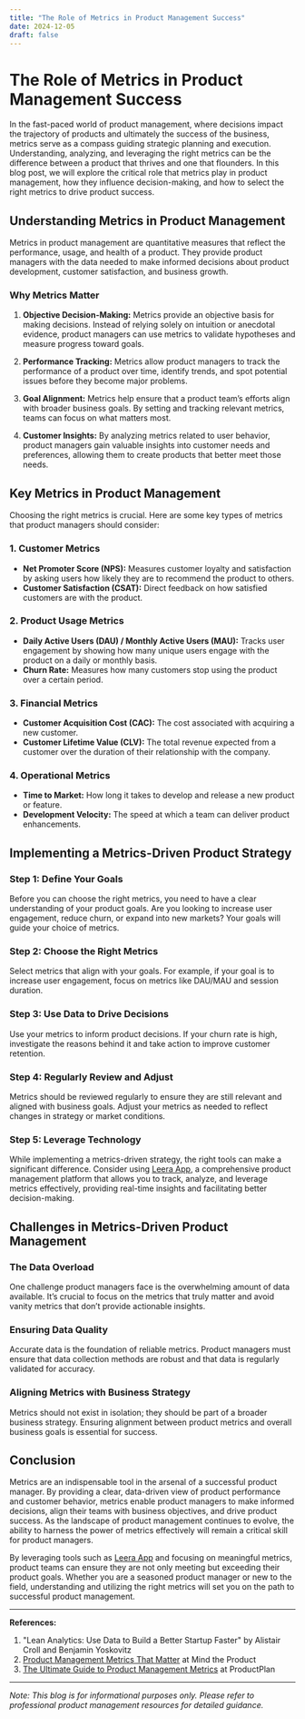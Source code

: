 ```yaml
---
title: "The Role of Metrics in Product Management Success"
date: 2024-12-05
draft: false
---
```

# The Role of Metrics in Product Management Success

In the fast-paced world of product management, where decisions impact the trajectory of products and ultimately the success of the business, metrics serve as a compass guiding strategic planning and execution. Understanding, analyzing, and leveraging the right metrics can be the difference between a product that thrives and one that flounders. In this blog post, we will explore the critical role that metrics play in product management, how they influence decision-making, and how to select the right metrics to drive product success.

## Understanding Metrics in Product Management

Metrics in product management are quantitative measures that reflect the performance, usage, and health of a product. They provide product managers with the data needed to make informed decisions about product development, customer satisfaction, and business growth.

### Why Metrics Matter

1. **Objective Decision-Making:** Metrics provide an objective basis for making decisions. Instead of relying solely on intuition or anecdotal evidence, product managers can use metrics to validate hypotheses and measure progress toward goals.

2. **Performance Tracking:** Metrics allow product managers to track the performance of a product over time, identify trends, and spot potential issues before they become major problems.

3. **Goal Alignment:** Metrics help ensure that a product team’s efforts align with broader business goals. By setting and tracking relevant metrics, teams can focus on what matters most.

4. **Customer Insights:** By analyzing metrics related to user behavior, product managers gain valuable insights into customer needs and preferences, allowing them to create products that better meet those needs.

## Key Metrics in Product Management

Choosing the right metrics is crucial. Here are some key types of metrics that product managers should consider:

### 1. **Customer Metrics**
- **Net Promoter Score (NPS):** Measures customer loyalty and satisfaction by asking users how likely they are to recommend the product to others.
- **Customer Satisfaction (CSAT):** Direct feedback on how satisfied customers are with the product.

### 2. **Product Usage Metrics**
- **Daily Active Users (DAU) / Monthly Active Users (MAU):** Tracks user engagement by showing how many unique users engage with the product on a daily or monthly basis.
- **Churn Rate:** Measures how many customers stop using the product over a certain period.

### 3. **Financial Metrics**
- **Customer Acquisition Cost (CAC):** The cost associated with acquiring a new customer.
- **Customer Lifetime Value (CLV):** The total revenue expected from a customer over the duration of their relationship with the company.

### 4. **Operational Metrics**
- **Time to Market:** How long it takes to develop and release a new product or feature.
- **Development Velocity:** The speed at which a team can deliver product enhancements.

## Implementing a Metrics-Driven Product Strategy

### Step 1: Define Your Goals
Before you can choose the right metrics, you need to have a clear understanding of your product goals. Are you looking to increase user engagement, reduce churn, or expand into new markets? Your goals will guide your choice of metrics.

### Step 2: Choose the Right Metrics
Select metrics that align with your goals. For example, if your goal is to increase user engagement, focus on metrics like DAU/MAU and session duration.

### Step 3: Use Data to Drive Decisions
Use your metrics to inform product decisions. If your churn rate is high, investigate the reasons behind it and take action to improve customer retention.

### Step 4: Regularly Review and Adjust
Metrics should be reviewed regularly to ensure they are still relevant and aligned with business goals. Adjust your metrics as needed to reflect changes in strategy or market conditions.

### Step 5: Leverage Technology
While implementing a metrics-driven strategy, the right tools can make a significant difference. Consider using [Leera App](https://leera.app), a comprehensive product management platform that allows you to track, analyze, and leverage metrics effectively, providing real-time insights and facilitating better decision-making.

## Challenges in Metrics-Driven Product Management

### The Data Overload
One challenge product managers face is the overwhelming amount of data available. It’s crucial to focus on the metrics that truly matter and avoid vanity metrics that don’t provide actionable insights.

### Ensuring Data Quality
Accurate data is the foundation of reliable metrics. Product managers must ensure that data collection methods are robust and that data is regularly validated for accuracy.

### Aligning Metrics with Business Strategy
Metrics should not exist in isolation; they should be part of a broader business strategy. Ensuring alignment between product metrics and overall business goals is essential for success.

## Conclusion

Metrics are an indispensable tool in the arsenal of a successful product manager. By providing a clear, data-driven view of product performance and customer behavior, metrics enable product managers to make informed decisions, align their teams with business objectives, and drive product success. As the landscape of product management continues to evolve, the ability to harness the power of metrics effectively will remain a critical skill for product managers.

By leveraging tools such as [Leera App](https://leera.app) and focusing on meaningful metrics, product teams can ensure they are not only meeting but exceeding their product goals. Whether you are a seasoned product manager or new to the field, understanding and utilizing the right metrics will set you on the path to successful product management.

---

**References:**
1. "Lean Analytics: Use Data to Build a Better Startup Faster" by Alistair Croll and Benjamin Yoskovitz
2. [Product Management Metrics That Matter](https://www.mindtheproduct.com/product-management-metrics-that-matter/) at Mind the Product
3. [The Ultimate Guide to Product Management Metrics](https://www.productplan.com/glossary/product-management-metrics/) at ProductPlan

---

*Note: This blog is for informational purposes only. Please refer to professional product management resources for detailed guidance.*
